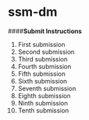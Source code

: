 # ssm-dm

####**Submit Instructions**

1. First submission
2. Second submission
3. Third submission
4. Fourth submission
5. Fifth submission
6. Sixth submission
7. Seventh submission
8. Eighth submission
9. Ninth submission
10. Tenth submission